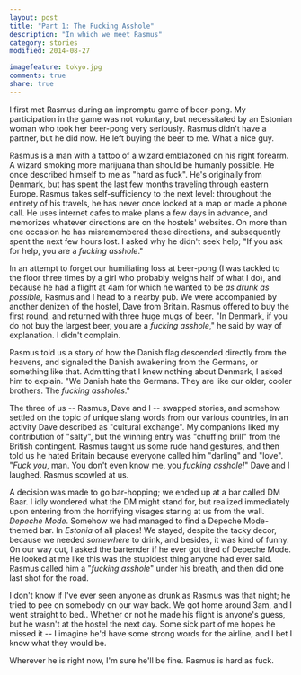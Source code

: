 ```yaml
---
layout: post
title: "Part 1: The Fucking Asshole"
description: "In which we meet Rasmus"
category: stories
modified: 2014-08-27

imagefeature: tokyo.jpg
comments: true
share: true
---
```


I first met Rasmus during an impromptu game of beer-pong. My participation in
the game was not voluntary, but necessitated by an Estonian woman who took her
beer-pong very seriously. Rasmus didn't have a partner, but he did now. He left
buying the beer to me. What a nice guy.

Rasmus is a man with a tattoo of a wizard emblazoned on his right forearm.
A wizard smoking more marijuana than should be humanly possible. He once
described himself to me as "hard as fuck". He's originally from Denmark, but has
spent the last few months traveling through eastern Europe. Rasmus takes
self-sufficiency to the next level: throughout the entirety of his travels, he
has never once looked at a map or made a phone call.  He uses internet cafes to
make plans a few days in advance, and memorizes whatever directions are on the
hostels' websites. On more than one occasion he has misremembered these
directions, and subsequently spent the next few hours lost. I asked why he
didn't seek help; "If you ask for help, you are a *fucking asshole*."

In an attempt to forget our humiliating loss at beer-pong (I was tackled to the
floor three times by a girl who probably weighs half of what I do), and because
he had a flight at 4am for which he wanted to be *as drunk as possible*, Rasmus
and I head to a nearby pub. We were accompanied by another denizen of the
hostel, Dave from Britain. Rasmus offered to buy the first round, and returned
with three huge mugs of beer. "In Denmark, if you do not buy the largest beer,
you are a *fucking asshole*," he said by way of explanation. I didn't complain.

Rasmus told us a story of how the Danish flag descended directly from the
heavens, and signaled the Danish awakening from the Germans, or something like
that. Admitting that I knew nothing about Denmark, I asked him to explain. "We
Danish hate the Germans. They are like our older, cooler brothers. The *fucking
assholes*."

The three of us -- Rasmus, Dave and I -- swapped stories, and somehow settled on
the topic of unique slang words from our various countries, in an activity Dave
described as "cultural exchange". My companions liked my contribution of
"salty", but the winning entry was "chuffing brill" from the British contingent.
Rasmus taught us some rude hand gestures, and then told us he hated Britain
because everyone called him "darling" and "love". "*Fuck you*, man. You don't
even know me, you *fucking asshole!*" Dave and I laughed. Rasmus scowled at us.

A decision was made to go bar-hopping; we ended up at a bar called DM Baar.
I idly wondered what the DM might stand for, but realized immediately upon
entering from the horrifying visages staring at us from the wall. *Depeche
Mode*. Somehow we had managed to find a Depeche Mode-themed bar. In *Estonia* of
all places! We stayed, despite the tacky decor, because we needed *somewhere* to
drink, and besides, it was kind of funny. On our way out, I asked the bartender
if he ever got tired of Depeche Mode. He looked at me like this was the
stupidest thing anyone had ever said. Rasmus called him a "*fucking asshole*"
under his breath, and then did one last shot for the road.

I don't know if I've ever seen anyone as drunk as Rasmus was that night; he
tried to pee on somebody on our way back. We got home around 3am, and I went
straight to bed.. Whether or not he made his flight is anyone's guess, but he
wasn't at the hostel the next day. Some sick part of me hopes he missed it --
I imagine he'd have some strong words for the airline, and I bet I know what
they would be.

Wherever he is right now, I'm sure he'll be fine. Rasmus is hard as fuck.

